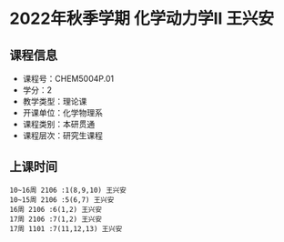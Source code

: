 # 2022年秋季学期 化学动力学II 王兴安






## 课程信息

- 课程号：CHEM5004P.01
- 学分：2
- 教学类型：理论课
- 开课单位：化学物理系
- 课程类别：本研贯通
- 课程层次：研究生课程

## 上课时间

```
10~16周 2106 :1(8,9,10) 王兴安
10~15周 2106 :5(6,7) 王兴安
16周 2106 :6(1,2) 王兴安
17周 2106 :7(1,2) 王兴安
17周 1101 :7(11,12,13) 王兴安
```

